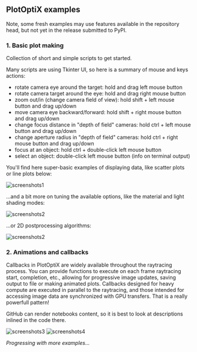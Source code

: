 ## PlotOptiX examples

Note, some fresh examples may use features available in the repository head, but not yet in the release submitted to PyPI.

### 1. Basic plot making

Collection of short and simple scripts to get started.

Many scripts are using Tkinter UI, so here is a summary of mouse and keys actions:
- rotate camera eye around the target: hold and drag left mouse button
- rotate camera target around the eye: hold and drag right mouse button
- zoom out/in (change camera field of view): hold shift + left mouse button and drag up/down
- move camera eye backward/forward: hold shift + right mouse button and drag up/down
- change focus distance in "depth of field" cameras: hold ctrl + left mouse button and drag up/down
- change aperture radius in "depth of field" cameras: hold ctrl + right mouse button and drag up/down
- focus at an object: hold ctrl + double-click left mouse button
- select an object: double-click left mouse button (info on terminal output)

You'll find here super-basic examples of displaying data, like scatter plots or line plots below:

![screenshots1](https://plotoptix.rnd.team/images/basic_scripts_screens.jpg "PlotOptiX output screenshots")

...and a bit more on tuning the available options, like the material and light shading modes:

![screenshots2](https://plotoptix.rnd.team/images/light_shading_modes.jpg "PlotOptiX light shading")

...or 2D postprocessing algorithms:

![screenshots2](https://plotoptix.rnd.team/images/postprocessing.jpg "PlotOptiX 2D postprocessing")

### 2. Animations and callbacks

Callbacks in PlotOptiX are widely available throughout the raytracing process. You can provide functions to execute on each frame raytracing start, completion, etc., allowing for progressive image updates, saving output to file or making animated plots. Callbacks designed for heavy compute are executed in parallel to the raytracing, and those intended for accessing image data are synchronized with GPU transfers. That is a really powerfull pattern!

GitHub can render notebooks content, so it is best to look at descriptions inlined in the code there.

![screenshots3](https://plotoptix.rnd.team/images/notebook_screens.jpg "PlotOptiX in notebook screenshots")
![screenshots4](https://plotoptix.rnd.team/images/notebook_screens_2.jpg "PlotOptiX in notebook screenshots")

*Progressing with more examples...*
